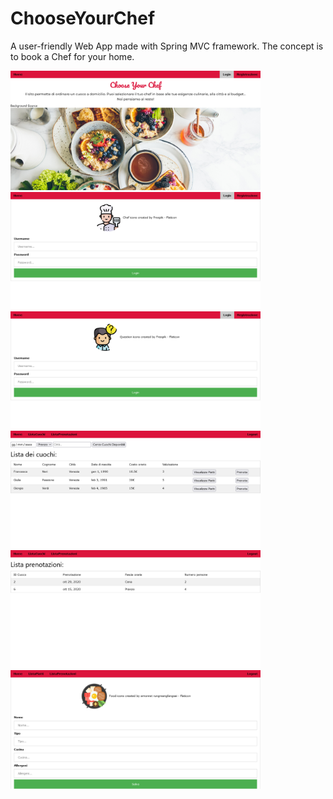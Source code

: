 # ChooseYourChef
A user-friendly Web App made with Spring MVC framework.
The concept is to book a Chef for your home.

<img src="Homepage.png" alt="drawing" width="400"/><img src="LoginCuoco.png" alt="drawing" width="400"/>
<img src="LoginCliente.png" alt="drawing" width="400"/><img src="ListaCuochi.png" alt="drawing" width="400"/>
<img src="ListaPrenotazioni.png" alt="drawing" width="400"/><img src="NuovoPiatto.png" alt="drawing" width="400"/>
